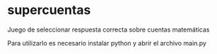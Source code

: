 # supercuentas
Juego de seleccionar respuesta correcta sobre cuentas matemáticas

Para utilizarlo es necesario instalar python y abrir el archivo main.py
